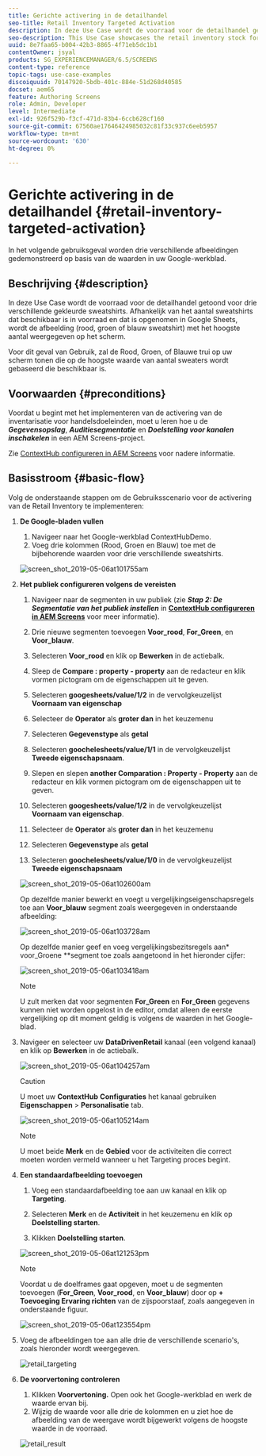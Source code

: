 ```yaml
---
title: Gerichte activering in de detailhandel
seo-title: Retail Inventory Targeted Activation
description: In deze Use Case wordt de voorraad voor de detailhandel getoond voor drie verschillende gekleurde sweatshirts. Afhankelijk van het aantal sweatshirts dat beschikbaar is in voorraad en dat is opgenomen in Google Sheets, wordt de afbeelding (rood, groen of blauw sweatshirt) met het hoogste aantal weergegeven op het scherm.
seo-description: This Use Case showcases the retail inventory stock for three different colored sweatshirts. Depending on the number of sweatshirts available in stock that is recorded in Google Sheets, the image (red, green, or blue sweatshirt) with highest number is displayed on the screen.
uuid: 8e7faa65-b004-42b3-8865-4f71eb5dc1b1
contentOwner: jsyal
products: SG_EXPERIENCEMANAGER/6.5/SCREENS
content-type: reference
topic-tags: use-case-examples
discoiquuid: 70147920-5bdb-401c-884e-51d268d40585
docset: aem65
feature: Authoring Screens
role: Admin, Developer
level: Intermediate
exl-id: 926f529b-f3cf-471d-83b4-6ccb628cf160
source-git-commit: 67560ae17646424985032c81f33c937c6eeb5957
workflow-type: tm+mt
source-wordcount: '630'
ht-degree: 0%

---
```


# Gerichte activering in de detailhandel {#retail-inventory-targeted-activation}

In het volgende gebruiksgeval worden drie verschillende afbeeldingen gedemonstreerd op basis van de waarden in uw Google-werkblad.

## Beschrijving {#description}

In deze Use Case wordt de voorraad voor de detailhandel getoond voor drie verschillende gekleurde sweatshirts. Afhankelijk van het aantal sweatshirts dat beschikbaar is in voorraad en dat is opgenomen in Google Sheets, wordt de afbeelding (rood, groen of blauw sweatshirt) met het hoogste aantal weergegeven op het scherm.

Voor dit geval van Gebruik, zal de Rood, Groen, of Blauwe trui op uw scherm tonen die op de hoogste waarde van aantal sweaters wordt gebaseerd die beschikbaar is.

## Voorwaarden {#preconditions}

Voordat u begint met het implementeren van de activering van de inventarisatie voor handelsdoeleinden, moet u leren hoe u de ***Gegevensopslag***, ***Auditiesegmentatie*** en ***Doelstelling voor kanalen inschakelen*** in een AEM Screens-project.

Zie [ContextHub configureren in AEM Screens](configuring-context-hub.md) voor nadere informatie.

## Basisstroom {#basic-flow}

Volg de onderstaande stappen om de Gebruiksscenario voor de activering van de Retail Inventory te implementeren:

1. **De Google-bladen vullen**

   1. Navigeer naar het Google-werkblad ContextHubDemo.
   1. Voeg drie kolommen (Rood, Groen en Blauw) toe met de bijbehorende waarden voor drie verschillende sweatshirts.

   ![screen_shot_2019-05-06at101755am](assets/screen_shot_2019-05-06at101755am.png)

1. **Het publiek configureren volgens de vereisten**

   1. Navigeer naar de segmenten in uw publiek (zie ***Stap 2: De Segmentatie van het publiek instellen*** in **[ContextHub configureren in AEM Screens](configuring-context-hub.md)** voor meer informatie).

   1. Drie nieuwe segmenten toevoegen **Voor_rood**, **For_Green**, en **Voor_blauw**.

   1. Selecteren **Voor_rood** en klik op **Bewerken** in de actiebalk.

   1. Sleep de **Compare : property - property** aan de redacteur en klik vormen pictogram om de eigenschappen uit te geven.
   1. Selecteren **googesheets/value/1/2** in de vervolgkeuzelijst **Voornaam van eigenschap**

   1. Selecteer de **Operator** als **groter dan** in het keuzemenu

   1. Selecteren **Gegevenstype** als **getal**

   1. Selecteren **goochelesheets/value/1/1** in de vervolgkeuzelijst **Tweede eigenschapsnaam**.

   1. Slepen en slepen **another Comparation : Property - Property** aan de redacteur en klik vormen pictogram om de eigenschappen uit te geven.
   1. Selecteren **googesheets/value/1/2** in de vervolgkeuzelijst **Voornaam van eigenschap**.

   1. Selecteer de **Operator** als **groter dan** in het keuzemenu

   1. Selecteren **Gegevenstype** als **getal**

   1. Selecteren **goochelesheets/value/1/0** in de vervolgkeuzelijst **Tweede eigenschapsnaam**

   ![screen_shot_2019-05-06at102600am](assets/screen_shot_2019-05-06at102600am.png)

   Op dezelfde manier bewerkt en voegt u vergelijkingseigenschapsregels toe aan **Voor_blauw** segment zoals weergegeven in onderstaande afbeelding:

   ![screen_shot_2019-05-06at103728am](assets/screen_shot_2019-05-06at103728am.png)

   Op dezelfde manier geef en voeg vergelijkingsbezitsregels aan* voor_Groene **segment toe zoals aangetoond in het hieronder cijfer:

   ![screen_shot_2019-05-06at103418am](assets/screen_shot_2019-05-06at103418am.png)

   >[!NOTE]
   >
   >U zult merken dat voor segmenten **For_Green** en **For_Green** gegevens kunnen niet worden opgelost in de editor, omdat alleen de eerste vergelijking op dit moment geldig is volgens de waarden in het Google-blad.

1. Navigeer en selecteer uw **DataDrivenRetail** kanaal (een volgend kanaal) en klik op **Bewerken** in de actiebalk.

   ![screen_shot_2019-05-06at104257am](assets/screen_shot_2019-05-06at104257am.png)

   >[!CAUTION]
   >
   >U moet uw **ContextHub** **Configuraties** het kanaal gebruiken **Eigenschappen** > **Personalisatie** tab.

   ![screen_shot_2019-05-06at105214am](assets/screen_shot_2019-05-06at105214am.png)

   >[!NOTE]
   >
   >U moet beide **Merk** en de **Gebied** voor de activiteiten die correct moeten worden vermeld wanneer u het Targeting proces begint.

1. **Een standaardafbeelding toevoegen**

   1. Voeg een standaardafbeelding toe aan uw kanaal en klik op **Targeting**.
   1. Selecteren **Merk** en de **Activiteit** in het keuzemenu en klik op **Doelstelling starten**.

   1. Klikken **Doelstelling starten**.

   ![screen_shot_2019-05-06at121253pm](assets/screen_shot_2019-05-06at121253pm.png)

   >[!NOTE]
   >
   >Voordat u de doelframes gaat opgeven, moet u de segmenten toevoegen (**For_Green**, **Voor_rood**, en **Voor_blauw**) door op **+ Toevoeging Ervaring richten** van de zijspoorstaaf, zoals aangegeven in onderstaande figuur.

   ![screen_shot_2019-05-06at123554pm](assets/screen_shot_2019-05-06at123554pm.png)

1. Voeg de afbeeldingen toe aan alle drie de verschillende scenario&#39;s, zoals hieronder wordt weergegeven.

   ![retail_targeting](assets/retail_targeting.gif)

1. **De voorvertoning controleren**

   1. Klikken **Voorvertoning.** Open ook het Google-werkblad en werk de waarde ervan bij.
   1. Wijzig de waarde voor alle drie de kolommen en u ziet hoe de afbeelding van de weergave wordt bijgewerkt volgens de hoogste waarde in de voorraad.

   ![retail_result](assets/retail_result.gif)
